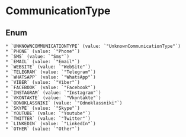 # CommunicationType

## Enum

    * `UNKNOWNCOMMUNICATIONTYPE` (value: `"UnknownCommunicationType"`)
    * `PHONE` (value: `"Phone"`)
    * `SMS` (value: `"Sms"`)
    * `EMAIL` (value: `"Email"`)
    * `WEBSITE` (value: `"WebSite"`)
    * `TELEGRAM` (value: `"Telegram"`)
    * `WHATSAPP` (value: `"WhatsApp"`)
    * `VIBER` (value: `"Viber"`)
    * `FACEBOOK` (value: `"Facebook"`)
    * `INSTAGRAM` (value: `"Instagram"`)
    * `VKONTAKTE` (value: `"Vkontakte"`)
    * `ODNOKLASSNIKI` (value: `"Odnoklassniki"`)
    * `SKYPE` (value: `"Skype"`)
    * `YOUTUBE` (value: `"Youtube"`)
    * `TWITTER` (value: `"Twitter"`)
    * `LINKEDIN` (value: `"LinkedIn"`)
    * `OTHER` (value: `"Other"`)
